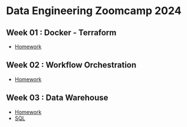 # Data Engineering Zoomcamp 2024

## Week 01 : Docker - Terraform

- [Homework](./week01/homework.md)

## Week 02 : Workflow Orchestration

- [Homework](./week02/homework.md)

## Week 03 : Data Warehouse

- [Homework](./week03/homework.md)
- [SQL](./week03/homework.sql)


